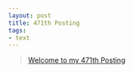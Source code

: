 ```yaml
---
layout: post
title: 471th Posting
tags: 
- text
---
```


> [Welcome to my 471th Posting](https://janghan-kor.tistory.com/1770)

